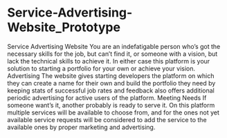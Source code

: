 # Service-Advertising-Website_Prototype
Service Advertising Website You are an indefatigable person who’s got the necessary skills for the job, but can’t find it, or someone with a vision, but lack the technical skills to achieve it. In either case this platform is your solution to starting a portfolio for your own or achieve your vision. Advertising The website gives starting developers the platform on which they can create a name for their own and build the portfolio they need by keeping stats of successful job rates and feedback also offers additional periodic advertising for active users of the platform. Meeting Needs If someone want’s it, another probably is ready to serve it. On this platform multiple services will be available to choose from, and for the ones not yet available service requests will be considered to add the service to the available ones by proper marketing and advertising.
